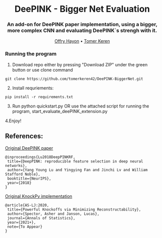<h1 align='center'> DeePINK - Bigger Net Evaluation
  </h1>
<h3 align='center'>
An add-on for DeePINK paper implementation, using a bigger, more complex CNN and evaluating DeePINK`s strengh with it.
  </h3>
  <p align="center">
    <a href="https://github.com/offryh">Offry Hayon</a> •
    <a href="https://github.com/tomerkeren42">Tomer Keren</a>
  </p>

### Running the program ###
1. Download repo either by pressing "Download ZIP" under the green button or use clone command
```
git clone https://github.com/tomerkeren42/DeePINK-BiggerNet.git
```
2. Install requriements:
```
pip install -r requirements.txt
```
3. Run python quickstart.py OR use the attached script for running the program, start_evaluate_deePINK_extension.py

4.Enjoy!

## References:
 <a href="https://arxiv.org/abs/1809.01185">Original DeePINK paper</a>
 ```
 @inproceedings{Lu2018DeepPINKRF,
  title={DeepPINK: reproducible feature selection in deep neural networks},
  author={Yang Young Lu and Yingying Fan and Jinchi Lv and William Stafford Noble},
  booktitle={NeurIPS},
  year={2018}
}
 ```
 <a href='https://github.com/amspector100/knockpy'>Original KnockPy implementation</a>
 ```
 @article{AS-LJ:2020,
  title={Powerful Knockoffs via Minimizing Reconstructability},
  author={Spector, Asher and Janson, Lucas},
  journal={Annals of Statistics},
  year={2021+},
  note={To Appear}
}
```
